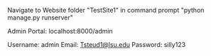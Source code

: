 Navigate to Website folder "TestSite1" in command prompt
"python manage.py runserver"



Admin Portal:
localhost:8000/admin

Username: admin
Email: Tsteud1@lsu.edu
Password: silly123
